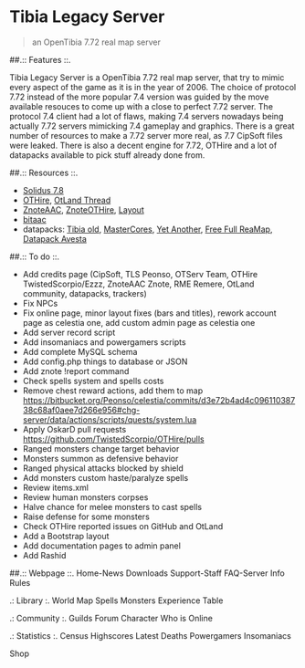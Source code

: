 # Tibia Legacy Server
>an OpenTibia 7.72 real map server

##.:: Features ::.

Tibia Legacy Server is a OpenTibia 7.72 real map server, that try to mimic every aspect of the game as it is in the year of 2006. The choice of protocol 7.72 instead of the more popular 7.4 version was guided by the move available resouces to come up with a close to perfect 7.72 server. The protocol 7.4 client had a lot of flaws, making 7.4 servers nowadays being actually 7.72 servers mimicking 7.4 gameplay and graphics. There is a great number of resources to make a 7.72 server more real, as 7.7 CipSoft files were leaked. There is also a decent engine for 7.72, OTHire and a lot of datapacks available to pick stuff already done from.

##.:: Resources ::.

- [Solidus 7.8](https://otland.net/threads/7-8x-solidus-1-0-beta-based-in-otserv-trunk-latest.241547/)
- [OTHire](https://github.com/TwistedScorpio/OTHire), [OtLand Thread](https://otland.net/threads/7-72-othire-0-0-1b-based-in-otserv-trunk-latest.212153/)
- [ZnoteAAC](https://github.com/Znote/ZnoteAAC), [ZnoteOTHire](https://github.com/peonso/ZnoteOTHire), [Layout](https://otland.net/threads/znote-aac-tibia-layout.236840/#post-2290038)
- [bitaac](https://otland.net/threads/bitaac-laravel-5-2-the-aac-built-for-oldschool-community.239531/)
- datapacks: [Tibia old](https://otland.net/threads/7-6-tibia-old-full-release.211679/), [MasterCores](https://otland.net/threads/mastercores-com-7-40-complete-release.158489/), [Yet Another](https://otland.net/threads/yet-another-7-6-real-datapack.241055/), [Free Full ReaMap](https://otland.net/threads/free-full-reamap-datapack-7-6-7-7-otx.238492/), [Datapack Avesta](https://otland.net/threads/data-pack-7-6-avesta-real-map-quests.201508/)

##.:: To do ::.

- Add credits page (CipSoft, TLS Peonso, OTServ Team, OTHire TwistedScorpio/Ezzz, ZnoteAAC Znote, RME Remere, OtLand community, datapacks, trackers)
- Fix NPCs
- Fix online page, minor layout fixes (bars and titles), rework account page as celestia one, add custom admin page as celestia one
- Add server record script
- Add insomaniacs and powergamers scripts
- Add complete MySQL schema
- Add config.php things to database or JSON
- Add znote !report command
- Check spells system and spells costs
- Remove chest reward actions, add them to map https://bitbucket.org/Peonso/celestia/commits/d3e72b4ad4c09611038738c68af0aee7d266e956#chg-server/data/actions/scripts/quests/system.lua
- Apply OskarD pull requests https://github.com/TwistedScorpio/OTHire/pulls
- Ranged monsters change target behavior
- Monsters summon as defensive behavior
- Ranged physical attacks blocked by shield
- Add monsters custom haste/paralyze spells
- Review items.xml
- Review human monsters corpses
- Halve chance for melee monsters to cast spells
- Raise defense for some monsters
- Check OTHire reported issues on GitHub and OtLand
- Add a Bootstrap layout
- Add documentation pages to admin panel
- Add Rashid

##.:: Webpage ::.
Home-News
Downloads
Support-Staff
FAQ-Server Info
Rules

.: Library :.
World Map
Spells
Monsters
Experience Table

.: Community :.
Guilds
Forum
Character
Who is Online

.: Statistics :.
Census
Highscores
Latest Deaths
Powergamers
Insomaniacs

Shop